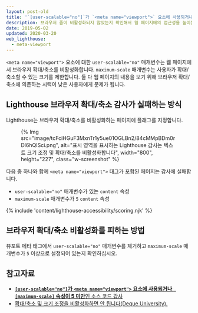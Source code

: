 ```yaml
---
layout: post-old
title: '`[user-scalable="no"]`가 `<meta name="viewport">` 요소에 사용되거나 `[maximum-scale]` 속성이 `5` 미만입니다.'
description: 브라우저 줌이 비활성화되지 않았는지 확인해서 웹 페이지에의 접근성을 높이는 방법을 알아보십시오.
date: 2019-05-02
updated: 2020-03-20
web_lighthouse:
  - meta-viewport
---
```


`<meta name="viewport">` 요소에 대한 `user-scalable="no"` 매개변수는 웹 페이지에서 브라우저 확대/축소를 비활성화합니다. `maximum-scale` 매개변수는 사용자가 확대/축소할 수 있는 크기를 제한합니다. 둘 다 웹 페이지의 내용을 보기 위해 브라우저 확대/축소에 의존하는 시력이 낮은 사용자에게 문제가 됩니다.

## Lighthouse 브라우저 확대/축소 감사가 실패하는 방식

Lighthouse는 브라우저 확대/축소를 비활성화하는 페이지에 플래그를 지정합니다.

<figure class="w-figure">{% Img src="image/tcFciHGuF3MxnTr1y5ue01OGLBn2/84cMMpBDm0rDl6hQISci.png", alt="표시 영역을 표시하는 Lighthouse 감사는 텍스트 크기 조정 및 확대/축소를 비활성화합니다", width="800", height="227", class="w-screenshot" %}</figure>

다음 중 하나와 함께 `<meta name="viewport">` 태그가 포함된 페이지는 감사에 실패합니다.

- `user-scalable="no"` 매개변수가 있는 `content` 속성
- `maximum-scale` 매개변수가 `5` `content` 속성

{% include 'content/lighthouse-accessibility/scoring.njk' %}

## 브라우저 확대/축소 비활성화를 피하는 방법

뷰포트 메타 태그에서 `user-scalable="no"` 매개변수를 제거하고 `maximum-scale` 매개변수가 `5` 이상으로 설정되어 있는지 확인하십시오.

## 참고자료

- [**`[user-scalable="no"]`가 `<meta name="viewport">` 요소에 사용되거나 ` [maximum-scale]` 속성이 5 미만**인 소스 코드 감사](https://github.com/GoogleChrome/lighthouse/blob/master/lighthouse-core/audits/accessibility/meta-viewport.js)
- [확대/축소 및 크기 조정을 비활성화하면 안 됩니다(Deque University).](https://dequeuniversity.com/rules/axe/3.3/meta-viewport)
